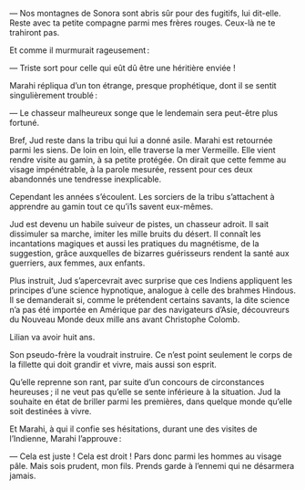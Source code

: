 — Nos montagnes de Sonora sont abris sûr pour des fugitifs, lui dit-elle. Reste avec ta petite compagne parmi mes frères rouges. Ceux-là ne te trahiront pas.

Et comme il murmurait rageusement :

— Triste sort pour celle qui eût dû être une héritière enviée !

Marahi répliqua d’un ton étrange, presque prophétique, dont il se sentit
singulièrement troublé :

— Le chasseur malheureux songe que le lendemain sera peut-être plus fortuné.

Bref, Jud reste dans la tribu qui lui a donné asile. Marahi est retournée
parmi les siens. De loin en loin, elle traverse la mer Vermeille. Elle vient
rendre visite au gamin, à sa petite protégée. On dirait que cette femme au
visage impénétrable, à la parole mesurée, ressent pour ces deux abandonnés
une tendresse inexplicable.

Cependant les années s’écoulent. Les sorciers de la tribu s’attachent à
apprendre au gamin tout ce qu’i1s savent eux-mêmes.

Jud est devenu un habile suiveur de pistes, un chasseur adroit. Il sait
dissimuler sa marche, imiter les mille bruits du désert. Il connaît les incantations magiques et aussi les pratiques du magnétisme, de la suggestion,
grâce auxquelles de bizarres guérisseurs rendent la santé aux guerriers,
aux femmes, aux enfants.

Plus instruit, Jud s’apercevrait avec surprise que ces Indiens appliquent
les principes d’une science hypnotique, analogue à celle des brahmes Hindous. Il se demanderait si, comme le prétendent certains savants, la dite
science n’a pas été importée en Amérique par des navigateurs d’Asie,
découvreurs du Nouveau Monde deux mille ans avant Christophe Colomb.

Lilian va avoir huit ans.

Son pseudo-frère la voudrait instruire. Ce n’est point seulement le corps de la fillette qui doit grandir et vivre, mais aussi son esprit.

Qu’elle reprenne son rant, par suite d’un concours de circonstances heureuses ; il ne veut pas qu’elle se sente inférieure à la situation. Jud la souhaite en état de briller parmi les premières, dans quelque monde qu’elle soit destinées à vivre.

Et Marahi, à qui il confie ses hésitations, durant une des visites de l’Indienne, Marahi l’approuve : 

— Cela est juste ! Cela est droit ! Pars donc parmi les hommes au visage pâle. Mais sois prudent, mon fils. Prends garde à l’ennemi qui ne désarmera
jamais.

